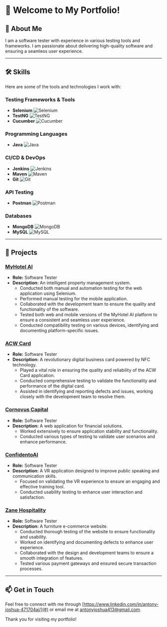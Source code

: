 # 👋 Welcome to My Portfolio!

## 🚀 About Me
I am a software tester with experience in various testing tools and frameworks. I am passionate about delivering high-quality software and ensuring a seamless user experience.

---

## 🛠️ Skills

Here are some of the tools and technologies I work with:

### Testing Frameworks & Tools
- **Selenium** ![Selenium](https://img.shields.io/badge/Selenium-43B02A?style=for-the-badge&logo=selenium&logoColor=white)
- **TestNG** ![TestNG](https://img.shields.io/badge/TestNG-009688?style=for-the-badge&logo=testng&logoColor=white)
- **Cucumber** ![Cucumber](https://img.shields.io/badge/Cucumber-25D366?style=for-the-badge&logo=cucumber&logoColor=white)

### Programming Languages
- **Java** ![Java](https://img.shields.io/badge/Java-FC6F20?style=for-the-badge&logo=java&logoColor=white)

### CI/CD & DevOps
- **Jenkins** ![Jenkins](https://img.shields.io/badge/Jenkins-D24939?style=for-the-badge&logo=jenkins&logoColor=white)
- **Maven** ![Maven](https://img.shields.io/badge/Maven-C71A36?style=for-the-badge&logo=apache-maven&logoColor=white)
- **Git** ![Git](https://img.shields.io/badge/Git-F05032?style=for-the-badge&logo=git&logoColor=white)

### API Testing
- **Postman** ![Postman](https://img.shields.io/badge/Postman-FF6C37?style=for-the-badge&logo=postman&logoColor=white)

### Databases
- **MongoDB** ![MongoDB](https://img.shields.io/badge/MongoDB-47A248?style=for-the-badge&logo=mongodb&logoColor=white)
- **MySQL** ![MySQL](https://img.shields.io/badge/MySQL-4479A1?style=for-the-badge&logo=mysql&logoColor=white)

---

## 📂 Projects

### [MyHotel AI](#)
- **Role:** Software Tester
- **Description:** An intelligent property management system.
  - Conducted both manual and automation testing for the web application using Selenium.
  - Performed manual testing for the mobile application.
  - Collaborated with the development team to ensure the quality and functionality of the software.
  - Tested both web and mobile versions of the MyHotel AI platform to ensure a consistent and seamless user experience.
  - Conducted compatibility testing on various devices, identifying and documenting platform-specific issues.

### [ACW Card](#)
- **Role:** Software Tester
- **Description:** A revolutionary digital business card powered by NFC technology.
  - Played a vital role in ensuring the quality and reliability of the ACW Card application.
  - Conducted comprehensive testing to validate the functionality and performance of the digital card.
  - Assisted in identifying and reporting defects and issues, working closely with the development team to resolve them.

### [Cornovus Capital](#)
- **Role:** Software Tester
- **Description:** A web application for financial solutions.
  - Worked extensively to ensure application stability and functionality.
  - Conducted various types of testing to validate user scenarios and enhance performance.

### [ConfidentoAI](#)
- **Role:** Software Tester
- **Description:** A VR application designed to improve public speaking and communication skills.
  - Focused on validating the VR experience to ensure an engaging and effective training tool.
  - Conducted usability testing to enhance user interaction and satisfaction.

### [Zane Hospitality](#)
- **Role:** Software Tester
- **Description:** A furniture e-commerce website.
  - Conducted thorough testing of the website to ensure functionality and usability.
  - Worked on identifying and documenting defects to enhance user experience.
  - Collaborated with the design and development teams to ensure a smooth integration of features.
  - Tested various payment gateways and ensured secure transaction processes.

---

## 📫 Get in Touch
Feel free to connect with me through [https://www.linkedin.com/in/antony-joshua-471704aj/](#) or email me at [antonyjoshua413@gmail.com](mailto:your-email@example.com).

Thank you for visiting my portfolio!
